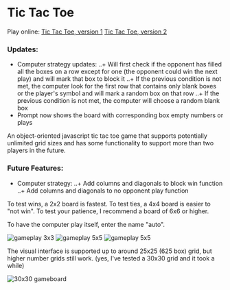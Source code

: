 # Tic Tac Toe

Play online:
[Tic Tac Toe, version 1](http://tictactoe-ld-dean.bitballoon.com/ "Tic Tac Toe v1 by LD Dean")
[Tic Tac Toe, version 2](http://tictactoe-v2-ld-dean.bitballoon.com// "Tic Tac Toe v2 by LD Dean")
### Updates:
+ Computer strategy updates:
..+ Will first check if the opponent has filled all the boxes on a row except for one (the opponent could win the next play) and will mark that box to block it
..+ If the previous condition is not met, the computer look for the first row that contains only blank boxes or the player's symbol and will mark a random box on that row
..+ If the previous condition is not met, the computer will choose a random blank box
+ Prompt now shows the board with corresponding box empty numbers or plays

An object-oriented javascript tic tac toe game that supports potentially unlimited grid sizes and has some functionality to support more than two players in the future.

### Future Features:
+ Computer strategy:
..+ Add columns and diagonals to block win function
..+ Add columns and diagonals to no opponent play function

To test wins, a 2x2 board is fastest. To test ties, a 4x4 board is easier to "not win". To test your patience, I recommend a board of 6x6 or higher.

To have the computer play itself, enter the name "auto".

![gameplay 3x3](https://i.imgflip.com/26bzrc.gif) ![gameplay 5x5](https://i.imgflip.com/26c2sc.gif) ![gameplay 5x5](https://i.imgflip.com/26c3l1.gif)

The visual interface is supported up to around 25x25 (625 box) grid, but higher number grids still work. (yes, I've tested a 30x30 grid and it took a while)

![30x30 gameboard](https://i.imgflip.com/26bybj.jpg)
